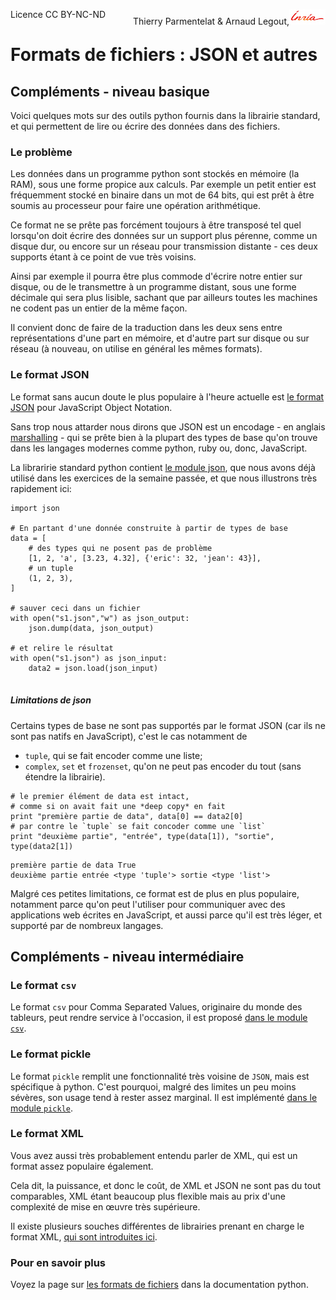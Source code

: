 
<span style="float:left;">Licence CC BY-NC-ND</span><span style="float:right;">Thierry Parmentelat &amp; Arnaud Legout,<img src="media/inria-25.png" style="display:inline"></span><br/>

# Formats de fichiers : JSON et autres

## Compléments - niveau basique

Voici quelques mots sur des outils python fournis dans la librairie standard, et qui permettent de lire ou écrire des données dans des fichiers.

### Le problème

Les données dans un programme python sont stockés en mémoire (la RAM), sous une forme propice aux calculs. Par exemple un petit entier est fréquemment stocké en binaire dans un mot de 64 bits, qui est prêt à être soumis au processeur pour faire une opération arithmétique. 

Ce format ne se prête pas forcément toujours à être transposé tel quel lorsqu'on doit écrire des données sur un support plus pérenne, comme un disque dur, ou encore sur un réseau pour transmission distante - ces deux supports étant à ce point de vue très voisins.

Ainsi par exemple il pourra être plus commode d'écrire notre entier sur disque, ou de le transmettre à un programme distant, sous une forme décimale qui sera plus lisible, sachant que par ailleurs toutes les machines ne codent pas un entier de la même façon.

Il convient donc de faire de la traduction dans les deux sens entre représentations d'une part en mémoire, et d'autre part sur disque ou sur réseau (à nouveau, on utilise en général les mêmes formats).

### Le format JSON

Le format sans aucun doute le plus populaire à l'heure actuelle est [le format JSON](http://fr.wikipedia.org/wiki/JavaScript_Object_Notation) pour JavaScript Object Notation. 

Sans trop nous attarder nous dirons que JSON est un encodage - en anglais [marshalling](http://en.wikipedia.org/wiki/Marshalling_%28computer_science%29) - qui se prête bien à la plupart des types de base qu'on trouve dans les langages modernes comme python, ruby ou, donc, JavaScript.

La libraririe standard python contient [le module json](https://docs.python.org/2/library/json.html), que nous avons déjà utilisé dans les exercices de la semaine passée, et que nous illustrons très rapidement ici:


```
import json

# En partant d'une donnée construite à partir de types de base
data = [
    # des types qui ne posent pas de problème
    [1, 2, 'a', [3.23, 4.32], {'eric': 32, 'jean': 43}],
    # un tuple
    (1, 2, 3),
]

# sauver ceci dans un fichier
with open("s1.json","w") as json_output:
    json.dump(data, json_output)
    
# et relire le résultat 
with open("s1.json") as json_input:
    data2 = json.load(json_input)
    
```

##### Limitations de json

Certains types de base ne sont pas supportés par le format JSON (car ils ne sont pas natifs en JavaScript), c'est le cas notamment de
 * `tuple`, qui se fait encoder comme une liste;
 * `complex`, `set` et `frozenset`, qu'on ne peut pas encoder du tout (sans étendre la librairie).



```
# le premier élément de data est intact, 
# comme si on avait fait une *deep copy* en fait
print "première partie de data", data[0] == data2[0]
# par contre le `tuple` se fait concoder comme une `list`
print "deuxième partie", "entrée", type(data[1]), "sortie", type(data2[1])
```

    première partie de data True
    deuxième partie entrée <type 'tuple'> sortie <type 'list'>


Malgré ces petites limitations, ce format est de plus en plus populaire, notamment parce qu'on peut l'utiliser pour communiquer avec des applications web écrites en JavaScript, et aussi parce qu'il est très léger, et supporté par de nombreux langages.

## Compléments - niveau intermédiaire

### Le format `csv`

Le format `csv` pour Comma Separated Values, originaire du monde des tableurs, peut rendre service à l'occasion, il est proposé [dans le module `csv`](https://docs.python.org/2/library/csv.html).

### Le format pickle

Le format `pickle` remplit une fonctionnalité très voisine de `JSON`, mais est spécifique à python. C'est pourquoi, malgré des limites un peu moins sévères, son usage tend à rester assez marginal. Il est implémenté [dans le module `pickle`](https://docs.python.org/2/library/pickle.html).

### Le format XML

Vous avez aussi très probablement entendu parler de XML, qui est un format assez populaire également. 

Cela dit, la puissance, et donc le coût, de XML et JSON ne sont pas du tout comparables, XML étant beaucoup plus flexible mais au prix d'une complexité de mise en œuvre très supérieure. 

Il existe plusieurs souches différentes de librairies prenant en charge le format XML, [qui sont introduites ici](https://docs.python.org/2/library/xml.html).

### Pour en savoir plus

Voyez la page sur [les formats de fichiers](https://docs.python.org/2/library/fileformats.html) dans la documentation python.
